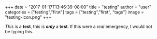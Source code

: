 +++
date = "2017-01-17T13:46:39-08:00"
title = "testing"
author = "user"
categories = ["testing","first"]
tags = ["testing","first", "tags"]
image = "testing-icon.png"
+++

*This* is a **test**, this is ***only*** a **test**.  If 
this were a *real* emergency, I would not be typing this.
